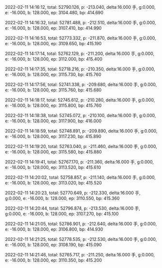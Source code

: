 2022-02-11 14:16:12, total: 52790.126, p: -213.040, delta:16.000 手, g:0.000, e: -16.000, b: 128.000, ep: 3104.480, bp: 414.690

2022-02-11 14:16:32, total: 52781.488, p: -212.510, delta:16.000 手, g:0.000, e: -16.000, b: 128.000, ep: 3107.410, bp: 414.990

2022-02-11 14:16:53, total: 52773.332, p: -211.870, delta:16.000 手, g:0.000, e: -16.000, b: 128.000, ep: 3109.650, bp: 415.190

2022-02-11 14:17:14, total: 52762.129, p: -211.200, delta:16.000 手, g:0.000, e: -16.000, b: 128.000, ep: 3112.000, bp: 415.400

2022-02-11 14:17:35, total: 52718.216, p: -210.350, delta:16.000 手, g:0.000, e: -16.000, b: 128.000, ep: 3115.730, bp: 415.760

2022-02-11 14:17:56, total: 52741.338, p: -209.680, delta:16.000 手, g:0.000, e: -16.000, b: 128.000, ep: 3115.760, bp: 415.680

2022-02-11 14:18:17, total: 52745.612, p: -210.280, delta:16.000 手, g:0.000, e: -16.000, b: 128.000, ep: 3115.800, bp: 415.760

2022-02-11 14:18:38, total: 52745.072, p: -210.100, delta:16.000 手, g:0.000, e: -16.000, b: 128.000, ep: 3117.900, bp: 416.000

2022-02-11 14:18:59, total: 52748.891, p: -209.890, delta:16.000 手, g:0.000, e: -16.000, b: 128.000, ep: 3117.230, bp: 415.890

2022-02-11 14:19:20, total: 52763.040, p: -211.460, delta:16.000 手, g:0.000, e: -16.000, b: 128.000, ep: 3115.580, bp: 415.880

2022-02-11 14:19:41, total: 52767.170, p: -211.360, delta:16.000 手, g:0.000, e: -16.000, b: 128.000, ep: 3113.520, bp: 415.610

2022-02-11 14:20:02, total: 52758.857, p: -211.140, delta:16.000 手, g:0.000, e: -16.000, b: 128.000, ep: 3113.020, bp: 415.520

2022-02-11 14:20:23, total: 52770.649, p: -212.330, delta:16.000 手, g:0.000, e: -16.000, b: 128.000, ep: 3110.550, bp: 415.360

2022-02-11 14:20:44, total: 52796.874, p: -213.530, delta:16.000 手, g:0.000, e: -16.000, b: 128.000, ep: 3107.270, bp: 415.100

2022-02-11 14:21:05, total: 52786.901, p: -212.640, delta:16.000 手, g:0.000, e: -16.000, b: 128.000, ep: 3106.800, bp: 414.930

2022-02-11 14:21:25, total: 52778.535, p: -212.530, delta:16.000 手, g:0.000, e: -16.000, b: 128.000, ep: 3108.190, bp: 415.090

2022-02-11 14:21:46, total: 52765.717, p: -211.250, delta:16.000 手, g:0.000, e: -16.000, b: 128.000, ep: 3110.350, bp: 415.200